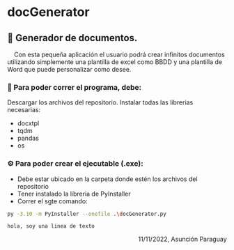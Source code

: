 # docGenerator
## 	:toolbox: Generador de documentos. 

<p>
 &nbsp;&nbsp;&nbsp;&nbsp;Con esta pequeña aplicación el usuario podrá crear infinitos documentos utilizando simplemente una plantilla de excel como BBDD y una plantilla de Word que puede personalizar como desee.
</p>


### :key: Para poder correr el programa, debe:

Descargar los archivos del repositorio.
Instalar todas las librerias necesarias:
- docxtpl
- tqdm
- pandas
- os

### :gear: Para poder crear el ejecutable (.exe):

- Debe estar ubicado en la carpeta donde estén los archivos del repositorio
- Tener instalado la libreria de PyInstaller
- Correr el sgte comando:

```bash
py -3.10 -m PyInstaller --onefile .\docGenerator.py
```

`hola, soy una linea de texto`

<div align="right">
11/11/2022, Asunción Paraguay
</div>
